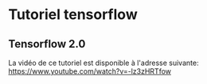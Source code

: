 # Tutoriel tensorflow
## Tensorflow 2.0

La vidéo de ce tutoriel est disponible à l'adresse suivante: https://www.youtube.com/watch?v=-lz3zHRTfow

